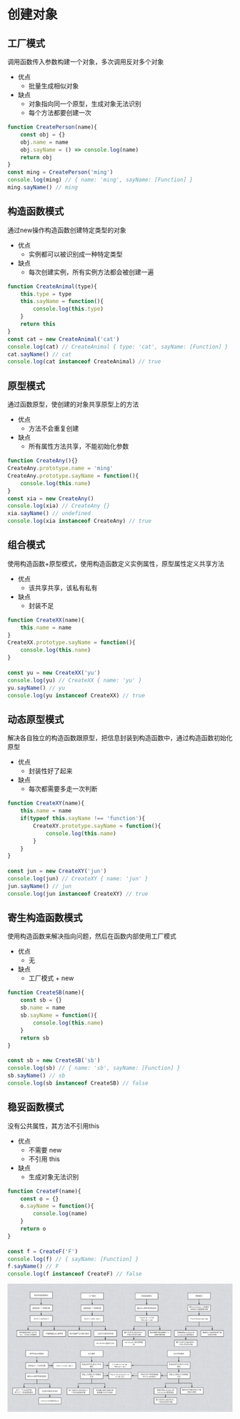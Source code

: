 <!--
 * @Author: xiaohuolong
 * @Date: 2021-01-07 16:44:13
 * @LastEditors: xiaohuolong
 * @LastEditTime: 2021-01-14 15:22:50
 * @FilePath: /javascript/src/createObject/README.md
-->
# 创建对象

## 工厂模式

调用函数传入参数构建一个对象，多次调用反对多个对象

* 优点
  * 批量生成相似对象
* 缺点
  * 对象指向同一个原型，生成对象无法识别
  * 每个方法都要创建一次

```js
function CreatePerson(name){
    const obj = {}
    obj.name = name
    obj.sayName = () => console.log(name)
    return obj
}
const ming = CreatePerson('ming')
console.log(ming) // { name: 'ming', sayName: [Function] }
ming.sayName() // ming
```

## 构造函数模式

通过new操作构造函数创建特定类型的对象

* 优点
  * 实例都可以被识别成一种特定类型
* 缺点
  * 每次创建实例，所有实例方法都会被创建一遍

```js
function CreateAnimal(type){
    this.type = type
    this.sayName = function(){
        console.log(this.type)
    }
    return this
}
const cat = new CreateAnimal('cat')
console.log(cat) // CreateAnimal { type: 'cat', sayName: [Function] }
cat.sayName() // cat
console.log(cat instanceof CreateAnimal) // true
```

## 原型模式

通过函数原型，使创建的对象共享原型上的方法

* 优点
  * 方法不会重复创建
* 缺点
  * 所有属性方法共享，不能初始化参数

```js
function CreateAny(){}
CreateAny.prototype.name = 'ming'
CreateAny.prototype.sayName = function(){
    console.log(this.name)
}
const xia = new CreateAny()
console.log(xia) // CreateAny {}
xia.sayName() // undefined
console.log(xia instanceof CreateAny) // true
```

## 组合模式

使用构造函数+原型模式，使用构造函数定义实例属性，原型属性定义共享方法

* 优点
  * 该共享共享，该私有私有
* 缺点
  * 封装不足

```js
function CreateXX(name){
    this.name = name
}
CreateXX.prototype.sayName = function(){
    console.log(this.name)
}

const yu = new CreateXX('yu')
console.log(yu) // CreateXX { name: 'yu' }
yu.sayName() // yu
console.log(yu instanceof CreateXX) // true
```
## 动态原型模式

解决各自独立的构造函数跟原型，把信息封装到构造函数中，通过构造函数初始化原型

* 优点
  * 封装性好了起来
* 缺点
  * 每次都需要多走一次判断

```js
function CreateXY(name){
    this.name = name
    if(typeof this.sayName !== 'function'){
        CreateXY.prototype.sayName = function(){
            console.log(this.name)
        }
    }
}

const jun = new CreateXY('jun')
console.log(jun) // CreateXY { name: 'jun' }
jun.sayName() // jun
console.log(jun instanceof CreateXY) // true
```

## 寄生构造函数模式

使用构造函数来解决指向问题，然后在函数内部使用工厂模式

* 优点
  * 无
* 缺点
  * 工厂模式 + new

```js
function CreateSB(name){
    const sb = {}
    sb.name = name
    sb.sayName = function(){
        console.log(this.name)
    }
    return sb
}

const sb = new CreateSB('sb')
console.log(sb) // { name: 'sb', sayName: [Function] }
sb.sayName() // sb
console.log(sb instanceof CreateSB) // false
```

## 稳妥函数模式

没有公共属性，其方法不引用this

* 优点
  * 不需要 new
  * 不引用 this
* 缺点
  * 生成对象无法识别

```js
function CreateF(name){
    const o = {}
    o.sayName = function(){
        console.log(name)
    }
    return o
}

const f = CreateF('F')
console.log(f) // { sayName: [Function] }
f.sayName() // F
console.log(f instanceof CreateF) // false
```

![创建对象](img01.png "创建对象")
